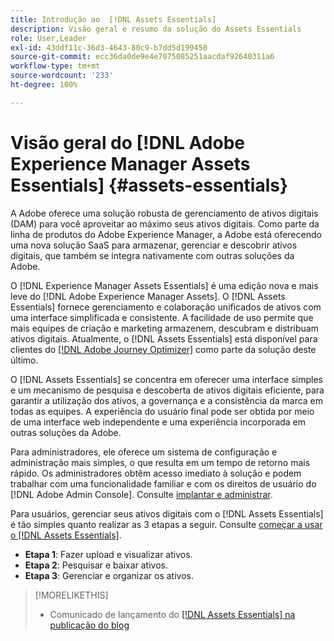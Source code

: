 ```yaml
---
title: Introdução ao  [!DNL Assets Essentials]
description: Visão geral e resumo da solução do Assets Essentials
role: User,Leader
exl-id: 43ddf11c-36d3-4643-80c9-b7dd5d199450
source-git-commit: ecc36da0de9e4e7075085251aacdaf92640311a6
workflow-type: tm+mt
source-wordcount: '233'
ht-degree: 100%

---
```


# Visão geral do [!DNL Adobe Experience Manager Assets Essentials] {#assets-essentials}

<!-- TBD: Update this banner to remove Beta label. 
![Banner image for beta docs](assets/do-not-localize/banner-image-beta-docs.png)
-->

A Adobe oferece uma solução robusta de gerenciamento de ativos digitais (DAM) para você aproveitar ao máximo seus ativos digitais. Como parte da linha de produtos do Adobe Experience Manager, a Adobe está oferecendo uma nova solução SaaS para armazenar, gerenciar e descobrir ativos digitais, que também se integra nativamente com outras soluções da Adobe.

O [!DNL Experience Manager Assets Essentials] é uma edição nova e mais leve do [!DNL Adobe Experience Manager Assets]. O [!DNL Assets Essentials] fornece gerenciamento e colaboração unificados de ativos com uma interface simplificada e consistente. A facilidade de uso permite que mais equipes de criação e marketing armazenem, descubram e distribuam ativos digitais. Atualmente, o [!DNL Assets Essentials] está disponível para clientes do [[!DNL Adobe Journey Optimizer]](https://experienceleague.adobe.com/docs/journey-optimizer/using/ajo-home.html?lang=pt-BR) como parte da solução deste último.

O [!DNL Assets Essentials] se concentra em oferecer uma interface simples e um mecanismo de pesquisa e descoberta de ativos digitais eficiente, para garantir a utilização dos ativos, a governança e a consistência da marca em todas as equipes. A experiência do usuário final pode ser obtida por meio de uma interface web independente e uma experiência incorporada em outras soluções da Adobe.

Para administradores, ele oferece um sistema de configuração e administração mais simples, o que resulta em um tempo de retorno mais rápido. Os administradores obtêm acesso imediato à solução e podem trabalhar com uma funcionalidade familiar e com os direitos de usuário do [!DNL Adobe Admin Console]. Consulte [implantar e administrar](/help/deploy-administer.md).

Para usuários, gerenciar seus ativos digitais com o [!DNL Assets Essentials] é tão simples quanto realizar as 3 etapas a seguir. Consulte [começar a usar o [!DNL Assets Essentials]](/help/get-started.md).

* **Etapa 1**: Fazer upload e visualizar ativos.
* **Etapa 2**: Pesquisar e baixar ativos.
* **Etapa 3**: Gerenciar e organizar os ativos.

>[!MORELIKETHIS]
>
>* Comunicado de lançamento do [[!DNL Assets Essentials]  na publicação do blog](https://blog.adobe.com/en/publish/2021/04/27/introducing-adobe-experience-manager-assets-essentials-to-simplify-collaboration-across-teams.html)

